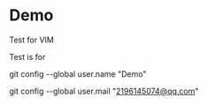 # Demo

Test for VIM

Test is for 

git config --global user.name "Demo"

git config --global user.mail "2196145074@qq.com"

